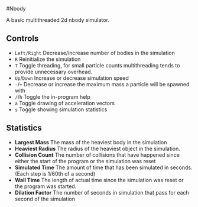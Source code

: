 #Nbody

A basic multithreaded 2d nbody simulator.


## Controls

* `Left/Right` Decrease/increase number of bodies in the simulation
* `R` Reinitialize the simulation
* `T` Toggle threading, for small particle counts multithreading tends to provide unnecessary
  overhead.
* `Up`/`Down` Increase or decrease simulation speed
* `-`/`+` Decrease or increase the maximum mass a particle will be spawned with
* `/`/`h` Toggle the in-program help
* `a` Toggle drawing of acceleration vectors
* `s` Toggle showing simulation statistics

## Statistics

* **Largest Mass**
  The mass of the heaviest body in the simulation
* **Heaviest Radius**
  The radius of the heaviest object in the simulation.
* **Collision Count**
  The number of collisions that have happened since either the start of the program or the simulation was reset
* **Simulated Time**
  The amount of time that has been simulated in seconds. (Each step is 1/60th of a second)
* **Wall Time**
  The length of actual time since the simulation was reset or the program was started.
* **Dilation Factor**
  The number of seconds in simulation that pass for each second of the simulation